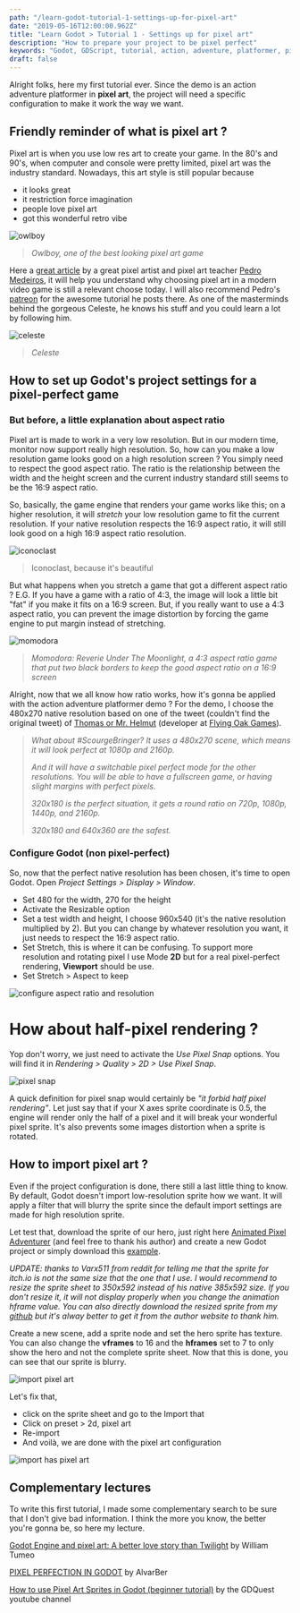```yaml
---
path: "/learn-godot-tutorial-1-settings-up-for-pixel-art"
date: "2019-05-16T12:00:00.962Z"
title: "Learn Godot > Tutorial 1 - Settings up for pixel art"
description: "How to prepare your project to be pixel perfect"
keywords: "Godot, GDScript, tutorial, action, adventure, platformer, pixel art, editor, import"
draft: false
---
```


Alright folks, here my first tutorial ever. Since the demo is an action adventure platformer in **pixel art**, the project will need a specific configuration to make it work the way we want.

## Friendly reminder of what is pixel art ? 

Pixel art is when you use low res art to create your game. In the 80's and 90's, when computer and console were pretty limited, pixel art was the industry standard. Nowadays, this art style is still popular because 

- it looks great
- it restriction force imagination
- people love pixel art
- got this wonderful retro vibe

![owlboy](./owlboy.jpg)

> *Owlboy, one of the best looking pixel art game*

Here a [great article](https://kano.me/blog/my-thoughts-on-very-low-resolution/) by a great pixel artist and pixel art teacher [Pedro Medeiros](https://twitter.com/saint11?lang=fr), it will help you understand why choosing pixel art in a modern video game is still a relevant choose today. I will also recommend Pedro's [patreon](https://www.patreon.com/saint11) for the awesome tutorial he posts there. As one of the masterminds behind the gorgeous Celeste, he knows his stuff and you could learn a lot by following him.

![celeste](./celeste.jpg)

> *Celeste*

## How to set up Godot's project settings for a pixel-perfect game

### But before, a little explanation about aspect ratio

Pixel art is made to work in a very low resolution. But in our modern time, monitor now support really high resolution. So, how can you make a low resolution game looks good on a high resolution screen ? You simply need to respect the good aspect ratio. The ratio is the relationship between the width and the height screen and the current industry standard still seems to be the 16:9 aspect ratio.

So, basically, the game engine that renders your game works like this; on a higher resolution, it will *stretch* your low resolution game to fit the current resolution. If your native resolution respects the 16:9 aspect ratio, it will still look good on a high 16:9 aspect ratio resolution.

![iconoclast](./iconoclast.jpg)

> Iconoclast, because it's beautiful

But what happens when you stretch a game that got a different aspect ratio ? E.G. If you have a game with a ratio of 4:3, the image will look a little bit "fat" if you make it fits on a 16:9 screen. But, if you really want to use a 4:3 aspect ratio, you can prevent the image distortion by forcing the game engine to put margin instead of stretching.

![momodora](momodora.jpg)

> *Momodora: Reverie Under The Moonlight, a 4:3 aspect ratio game that put two black borders to keep the good aspect ratio on a 16:9 screen*

Alright, now that we all know how ratio works, how it's gonna be applied with the action adventure platformer demo ? For the demo, I choose the 480x270 native resolution based on one of the tweet (couldn't find the original tweet) of [Thomas or Mr. Helmut](https://twitter.com/mrhelmut) (developer at [Flying Oak Games](https://twitter.com/FlyingOakGames)).

> *What about #ScourgeBringer?*
> *It uses a 480x270 scene, which means it will look perfect at 1080p and 2160p.*
>
> *And it will have a switchable pixel perfect mode for the other resolutions. You will be able to have a fullscreen game, or having slight margins with perfect pixels.*
>
> *320x180 is the perfect situation, it gets a round ratio on 720p, 1080p, 1440p, and 2160p.*
>
> *320x180 and 640x360 are the safest.*

### Configure Godot (non pixel-perfect)

So, now that the perfect native resolution has been chosen, it's time to open Godot. Open *Project Settings > Display > Window*. 

- Set 480 for the width, 270 for the height 
- Activate the Resizable option
- Set a test width and height, I choose 960x540 (it's the native resolution multiplied by 2). But you can change by whatever resolution you want, it just needs to respect the 16:9 aspect ratio.
- Set Stretch, this is where it can be confusing. To support more resolution and rotating pixel I use Mode **2D** but for a real pixel-perfect rendering, **Viewport** should be use.
- Set Stretch > Aspect to keep

![configure aspect ratio and resolution](./aspect_ration.png)



# How about half-pixel rendering ?

Yop don't worry, we just need to activate the *Use Pixel Snap* options. You will find it in *Rendering > Quality > 2D > Use Pixel Snap*.

![pixel snap](./pixel_snap.png)

A quick definition for pixel snap would certainly be *"it forbid half pixel rendering"*. Let just say that if your X axes sprite coordinate is 0.5, the engine will render only the half of a pixel and it will break your wonderful pixel sprite. It's also prevents some images distortion when a sprite is rotated.



## How to import pixel art ?

Even if the project configuration is done, there still a last little thing to know. By default, Godot doesn't import low-resolution sprite how we want. It will apply a filter that will blurry the sprite since the default import settings are made for high resolution sprite. 

Let test that, download the sprite of our hero, just right here [Animated Pixel Adventurer](https://rvros.itch.io/animated-pixel-hero) (and feel free to thank his author) and create a new Godot project or simply download this [example](https://github.com/Levrault/godot-2d-action-adventure-platformer-demo/tree/master/learn-godot-1-setting-up-for-pixel-art).



*UPDATE: thanks to Varx511 from reddit for telling me that the sprite for itch.io is not the same size that the one that I use.  I would recommend to resize the sprite sheet to 350x592 instead of his native 385x592 size. If you don't resize it, it will not display properly when you change the animation hframe value. You can also directly download the resized sprite from my [github](https://github.com/Levrault/godot-2d-action-adventure-platformer-demo/blob/master/demo/characters/player/sprites/adventurer-v1.5-Sheet.png) but it's alway better to get it from the author website to thank him.*



Create a new scene, add a sprite node and set the hero sprite has texture. You can also change the **vframes** to 16 and the **hframes** set to 7 to only show the hero and not the complete sprite sheet. Now that this is done, you can see that our sprite is blurry.

![import pixel art](./import.png)

Let's fix that, 

- click on the sprite sheet and go to the Import that
- Click on preset > 2d, pixel art
- Re-import
- And voilà, we are done with the pixel art configuration

![import has pixel art](./preset.gif)

## Complementary lectures

To write this first tutorial, I made some complementary search to be sure that I don't give bad information. I think the more you know, the better you're gonna be, so here my lecture.

[Godot Engine and pixel art: A better love story than Twilight](https://medium.com/@tumeowilliam/godot-engine-and-pixel-art-a-better-love-story-than-twilight-4c8155ba71cd) by William Tumeo

[PIXEL PERFECTION IN GODOT](https://alvarber.gitlab.io/pixel-perfection-in-godot.html) by AlvarBer

[How to use Pixel Art Sprites in Godot (beginner tutorial)](https://www.youtube.com/watch?v=dZ2zN3h1Kp4) by the GDQuest youtube channel